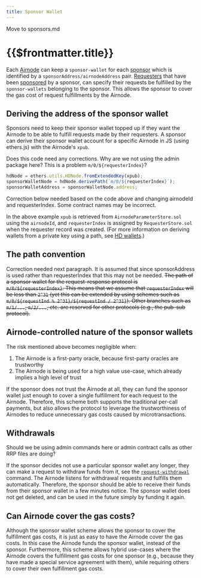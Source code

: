 ```yaml
---
title: Sponsor Wallet
---
```

<Fix>Move to sponsors.md</Fix>
# {{$frontmatter.title}}

<TocHeader />
<TOC class="table-of-contents" :include-level="[2,3]" />

Each [Airnode](Airnode.md) can keep a `sponsor-wallet` for each [sponsor](requester.md) which is identified by a `sponsorAddress/airnodeAddress` pair. [Requesters](requester.md) that have been  [sponsored](sponsorship.md) by a sponsor, can specify their requests be fulfilled by the  `sponsor-wallets` belonging to the sponsor. This allows the sponsor to cover the gas cost of request fulfillments by the Airnode.

## Deriving the address of the sponsor wallet

Sponsors need to keep their sponsor wallet topped up if they want the Airnode to be able to fulfill requests made by their requesters. A sponsor can derive their sponsor wallet account for a specific Airnode in JS (using ethers.js) with the Airnode's `xpub`.


<Fix>Does this code need any corrections. Why are we not using the admin package here? This is a problem `m/0/${requesterIndex}`?</Fix>
```js
hdNode = ethers.utils.HDNode.fromExtendedKey(xpub);
sponsorWalletNode = hdNode.derivePath(`m/0/${requesterIndex}`);
sponsorWalletAddress = sponsorWalletNode.address;
```
<Fix>Correction below needed based on the code above and changing airnodeId and requesterIndex. Some contract names may be incorrect.</Fix>

In the above example `xpub` is retrieved from `AirnodeParameterStore.sol` using the `airnodeId`, and `requesterIndex` is assigned by `RequesterStore.sol` when the requester record was created. (For more information on deriving wallets from a private key using a path, see [HD wallets](https://github.com/ethereumbook/ethereumbook/blob/develop/05wallets.asciidoc#hd_wallets).)

## The path convention

<Fix>Correction needed next paragraph. It is assumed that since sponsorAddress is used rather than requesterIndex that this may not be needed.</Fix>
~~The path of a sponsor wallet for the request–response protocol is `m/0/${requesterIndex}`. This means that we assume that `requesterIndex` will be less than `2^31` (yet this can be extended by using schemes such as `m/0/${requestInd % 2^31}/${requestInd / 2^31}`). Other branches such as `m/1/...`, `m/2/...`, etc. are reserved for other protocols (e.g., the pub–sub protocol).~~

## Airnode-controlled nature of the sponsor wallets

<SponsorWalletWarning/>

The risk mentioned above becomes negligible when:

1. The Airnode is a first-party oracle, because first-party oracles are trustworthy
2. The Airnode is being used for a high value use-case, which already implies a high level of trust

If the sponsor does not trust the Airnode at all, they can fund the sponsor wallet just enough to cover a single fulfillment for each request to the Airnode. Therefore, this scheme both supports the traditional per-call payments, but also allows the protocol to leverage the trustworthiness of Airnodes to reduce unnecessary gas costs caused by microtransactions.

## Withdrawals

<Fix>Should we be using admin commands here or admin contract calls as other RRP files are doing?</Fix>

If the sponsor decides not use a particular sponsor wallet any longer, they can make a request to withdraw funds from it, see the [`request-withdrawal`](../../cli-commands.md#request-withdrawal) command. The Airnode listens for withdrawal requests and fulfills them automatically. Therefore, the sponsor should be able to receive their funds from their sponsor wallet in a few minutes notice. The sponsor wallet does not get deleted, and can be used in the future simply by funding it again.

## Can Airnode cover the gas costs?

Although the sponsor wallet scheme allows the sponsor to cover the fulfillment gas costs, it is just as easy to have the Airnode cover the gas costs. In this case the Airnode funds the sponsor wallet, instead of the sponsor. Furthermore, this scheme allows hybrid use-cases where the Airnode covers the fulfillment gas costs for one sponsor (e.g., because they have made a special service agreement with them), while requiring others to cover their own fulfillment gas costs.
